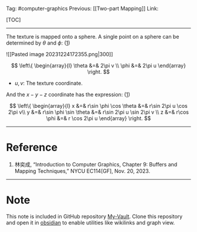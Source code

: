 Tag: #computer-graphics 
Previous: [[Two-part Mapping]]
Link: 

[TOC]

---

The texture is mapped onto a sphere. A single point on a sphere can be determined by $\theta$ and $\phi$: (<u>1</u>)

![[Pasted image 20231224172355.png|300]]

$$
\left\{
	\begin{array}{l}
		\theta &=& 2\pi v \\
		\phi &=& 2\pi u
	\end{array}
\right.
$$

- $u, v$: The texture coordinate.

And the $x-y-z$ coordinate has the expression: (<u>1</u>)

$$
\left\{
	\begin{array}{l}
		x &=& r\sin \phi \cos \theta &=& r\sin 2\pi u \cos 2\pi v\\
		y &=& r\sin \phi \sin \theta &=& r\sin 2\pi u \sin 2\pi v \\
		z &=& r\cos \phi &=& r \cos 2\pi u
	\end{array}
\right.
$$

---

# Reference

1. 林奕成, “Introduction to Computer Graphics, Chapter 9: Buffers and Mapping Techniques,” NYCU EC114[GF], Nov. 20, 2023.

---

# Note

This note is included in GitHub repository [My-Vault](https://github.com/LittleD3092/My-Vault.git). Clone this repository and open it in [obsidian](https://obsidian.md/) to enable utilities like wikilinks and graph view.